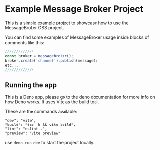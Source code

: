 # Example Message Broker Project

This is a simple example project to showcase how to use the MessageBroker OSS project.

You can find some examples of MessageBroker usage inside blocks of comments like this:

```typescript
/////////////
const broker = messagebroker();
broker.create('channel').publish(message);
etc...
/////////////
```

## Running the app

This is a Deno app, please go to the deno documentation for more info on how Deno works. It uses Vite as the build tool.

These are the commands available:

```
"dev": "vite",
"build": "tsc -b && vite build",
"lint": "eslint .",
"preview": "vite preview"
```

use `deno run dev` to start the project locally.
